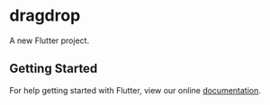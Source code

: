 # dragdrop

A new Flutter project.

## Getting Started

For help getting started with Flutter, view our online
[documentation](https://flutter.io/).
